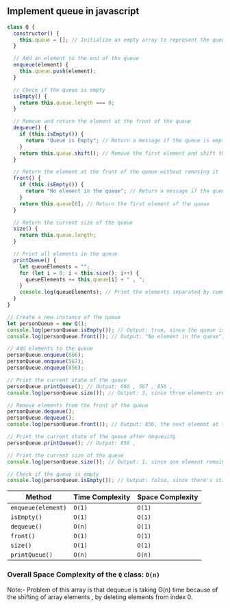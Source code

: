 ## Implement queue in javascript

```javascript
class Q {
  constructor() {
    this.queue = []; // Initialize an empty array to represent the queue
  }

  // Add an element to the end of the queue
  enqueue(element) {
    this.queue.push(element);
  }

  // Check if the queue is empty
  isEmpty() {
    return this.queue.length === 0;
  }

  // Remove and return the element at the front of the queue
  dequeue() {
    if (this.isEmpty()) {
      return "Queue is Empty"; // Return a message if the queue is empty
    }
    return this.queue.shift(); // Remove the first element and shift the rest
  }

  // Return the element at the front of the queue without removing it
  front() {
    if (this.isEmpty()) {
      return "No element in the queue"; // Return a message if the queue is empty
    }
    return this.queue[0]; // Return the first element of the queue
  }

  // Return the current size of the queue
  size() {
    return this.queue.length;
  }

  // Print all elements in the queue
  printQueue() {
    let queueElements = "";
    for (let i = 0; i < this.size(); i++) {
      queueElements += this.queue[i] + " , ";
    }
    console.log(queueElements); // Print the elements separated by commas
  }
}

// Create a new instance of the queue
let personQueue = new Q();
console.log(personQueue.isEmpty()); // Output: true, since the queue is empty
console.log(personQueue.front()); // Output: "No element in the queue", since it's empty

// Add elements to the queue
personQueue.enqueue(666);
personQueue.enqueue(567);
personQueue.enqueue(856);

// Print the current state of the queue
personQueue.printQueue(); // Output: 666 , 567 , 856 ,
console.log(personQueue.size()); // Output: 3, since three elements are in the queue

// Remove elements from the front of the queue
personQueue.dequeue();
personQueue.dequeue();
console.log(personQueue.front()); // Output: 856, the next element at the front

// Print the current state of the queue after dequeuing
personQueue.printQueue(); // Output: 856 ,

// Print the current size of the queue
console.log(personQueue.size()); // Output: 1, since one element remains

// Check if the queue is empty
console.log(personQueue.isEmpty()); // Output: false, since there's still an element

```

| **Method**        | **Time Complexity** | **Space Complexity** |
|-------------------|---------------------|----------------------|
| `enqueue(element)`| `O(1)`              | `O(1)`               |
| `isEmpty()`       | `O(1)`              | `O(1)`               |
| `dequeue()`       | `O(n)`              | `O(1)`               |
| `front()`         | `O(1)`              | `O(1)`               |
| `size()`          | `O(1)`              | `O(1)`               |
| `printQueue()`    | `O(n)`              | `O(n)`               |

### **Overall Space Complexity of the `Q` class:** `O(n)`


Note:- Problem of this array is that dequeue is taking O(n) time because of the shifting of array elements , by deleting elements from index 0.






